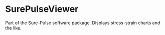 # SurePulseViewer
Part of the Sure-Pulse software package. Displays stress-strain charts and the like.
